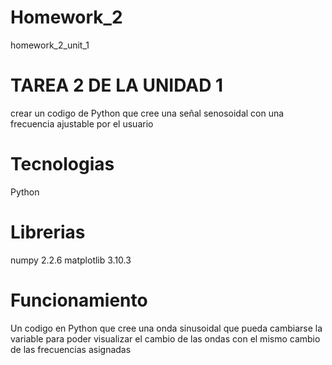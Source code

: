 # Homework_2
homework_2_unit_1
# TAREA 2 DE LA UNIDAD 1
crear un codigo de Python que cree una señal senosoidal con una frecuencia ajustable por el usuario
# Tecnologias
Python
# Librerias
numpy 2.2.6
matplotlib 3.10.3
# Funcionamiento
Un codigo en Python que cree una onda sinusoidal que pueda cambiarse la variable para poder visualizar el cambio de las ondas con el mismo cambio de las frecuencias asignadas
